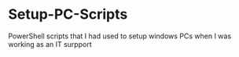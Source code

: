 # Setup-PC-Scripts
PowerShell scripts that I had used to setup windows PCs when I was working as an IT surpport

